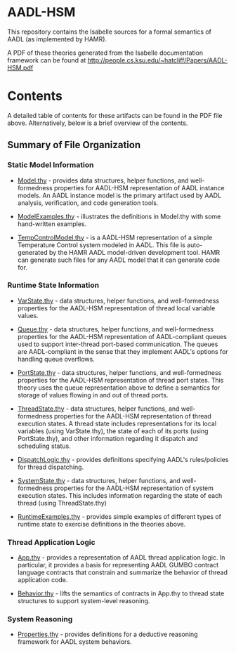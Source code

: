 # AADL-HSM

This repository contains the Isabelle sources for a formal semantics of AADL (as implemented by HAMR).

A PDF of these theories generated from the Isabelle documentation framework can be found at
http://people.cs.ksu.edu/~hatcliff/Papers/AADL-HSM.pdf

# Contents #

A detailed table of contents for these artifacts can be found in the PDF file above.  Alternatively,
below is a brief overview of the contents.

## Summary of File Organization ##

### Static Model Information ###

* [Model.thy](Model.thy) - provides data structures, helper functions, and well-formedness properties for AADL-HSM representation 
of AADL instance models.  An AADL instance model is the primary artifact used by AADL analysis, verification, 
and code generation tools.

* [ModelExamples.thy](ModelExamples.thy) - illustrates the definitions in Model.thy with some hand-written examples.

* [TempControlModel.thy](TempControlModel.thy) - is a AADL-HSM representation of a simple Temperature Control system modeled in AADL.  This file is auto-generated by the HAMR AADL model-driven development tool.   HAMR can generate such files for any AADL model that it can generate code for.

### Runtime State Information ###

* [VarState.thy](VarState.thy) - data structures, helper functions, and well-formedness properties for the AADL-HSM representation of thread local variable values.

* [Queue.thy](Queue.thy) - data structures, helper functions, and well-formedness properties for the AADL-HSM representation of AADL-compliant queues used to support inter-thread port-based communication.  The queues are AADL-compliant in the sense that they implement AADL's options for handling queue overflows.

* [PortState.thy](PortState.thy) - data structures, helper functions, and well-formedness properties for the AADL-HSM representation of thread port states.  This theory uses the queue representation above to define a semantics for storage of values flowing in and out of thread ports.

* [ThreadState.thy](ThreadState.thy) - data structures, helper functions, and well-formedness properties for the AADL-HSM representation of thread execution states.  A thread state includes representations for its local variables (using VarState.thy), the state of each of its ports (using PortState.thy), and other information regarding it dispatch and scheduling status.

* [DispatchLogic.thy](DispatchLogic.thy) - provides definitions specifying AADL's rules/policies for thread dispatching.

* [SystemState.thy](SystemState.thy) - data structures, helper functions, and well-formedness properties for the AADL-HSM representation of system execution states.   This includes information regarding the state of each thread (using ThreadState.thy) 

* [RuntimeExamples.thy](RuntimeExamples.thy) - provides simple examples of different types of runtime state to exercise definitions in the theories above.

### Thread Application Logic ###

* [App.thy](App.thy) - provides a representation of AADL thread application logic.  In particular, it provides a basis for representing AADL GUMBO contract language contracts that constrain and summarize the behavior of thread application code.  

* [Behavior.thy](Behavior.thy) - lifts the semantics of contracts in App.thy to thread state structures to support system-level reasoning.

### System Reasoning ###

* [Properties.thy](Properties.thy) - provides definitions for a deductive reasoning framework for AADL system behaviors.

